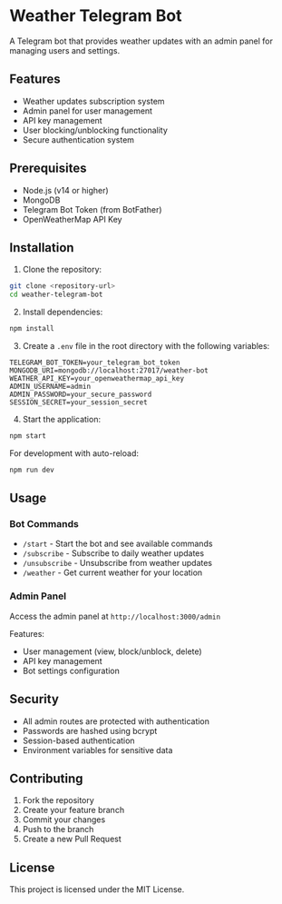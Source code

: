 # Weather Telegram Bot

A Telegram bot that provides weather updates with an admin panel for managing users and settings.

## Features

- Weather updates subscription system
- Admin panel for user management
- API key management
- User blocking/unblocking functionality
- Secure authentication system

## Prerequisites

- Node.js (v14 or higher)
- MongoDB
- Telegram Bot Token (from BotFather)
- OpenWeatherMap API Key

## Installation

1. Clone the repository:
```bash
git clone <repository-url>
cd weather-telegram-bot
```

2. Install dependencies:
```bash
npm install
```

3. Create a `.env` file in the root directory with the following variables:
```
TELEGRAM_BOT_TOKEN=your_telegram_bot_token
MONGODB_URI=mongodb://localhost:27017/weather-bot
WEATHER_API_KEY=your_openweathermap_api_key
ADMIN_USERNAME=admin
ADMIN_PASSWORD=your_secure_password
SESSION_SECRET=your_session_secret
```

4. Start the application:
```bash
npm start
```

For development with auto-reload:
```bash
npm run dev
```

## Usage

### Bot Commands

- `/start` - Start the bot and see available commands
- `/subscribe` - Subscribe to daily weather updates
- `/unsubscribe` - Unsubscribe from weather updates
- `/weather` - Get current weather for your location

### Admin Panel

Access the admin panel at `http://localhost:3000/admin`

Features:
- User management (view, block/unblock, delete)
- API key management
- Bot settings configuration

## Security

- All admin routes are protected with authentication
- Passwords are hashed using bcrypt
- Session-based authentication
- Environment variables for sensitive data

## Contributing

1. Fork the repository
2. Create your feature branch
3. Commit your changes
4. Push to the branch
5. Create a new Pull Request

## License

This project is licensed under the MIT License. 